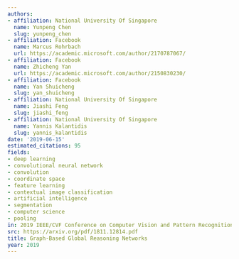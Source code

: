 ```yaml
---
authors:
- affiliation: National University Of Singapore
  name: Yunpeng Chen
  slug: yunpeng_chen
- affiliation: Facebook
  name: Marcus Rohrbach
  url: https://academic.microsoft.com/author/2170787067/
- affiliation: Facebook
  name: Zhicheng Yan
  url: https://academic.microsoft.com/author/2150830230/
- affiliation: Facebook
  name: Yan Shuicheng
  slug: yan_shuicheng
- affiliation: National University Of Singapore
  name: Jiashi Feng
  slug: jiashi_feng
- affiliation: National University Of Singapore
  name: Yannis Kalantidis
  slug: yannis_kalantidis
date: '2019-06-15'
estimated_citations: 95
fields:
- deep learning
- convolutional neural network
- convolution
- coordinate space
- feature learning
- contextual image classification
- artificial intelligence
- segmentation
- computer science
- pooling
in: 2019 IEEE/CVF Conference on Computer Vision and Pattern Recognition (CVPR)
src: https://arxiv.org/pdf/1811.12814.pdf
title: Graph-Based Global Reasoning Networks
year: 2019
---
```

